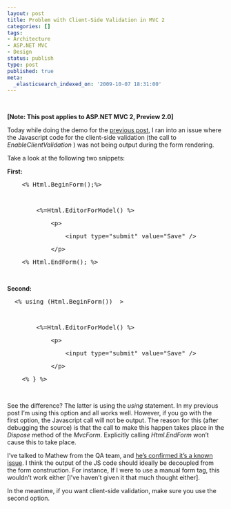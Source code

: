 ```yaml
---
layout: post
title: Problem with Client-Side Validation in MVC 2
categories: []
tags:
- Architecture
- ASP.NET MVC
- Design
status: publish
type: post
published: true
meta:
  _elasticsearch_indexed_on: '2009-10-07 18:31:00'
---
```

<p>
&nbsp;
</p>
<p>
<strong>[Note: This post applies to ASP.NET MVC 2, Preview 2.0]</strong>
</p>
<p>
Today while doing the demo for the <a href="/blogengine/post/2009/10/06/Client-Side-Validation-in-MVC-20.aspx">previous post</a>, I ran into an issue where the Javascript code for the client-side validation (the call to <em>EnableClientValidation </em>) was not being output during the form rendering.
</p>
<p>
Take a look at the following two snippets:
</p>
<p>
<strong>First:</strong>
</p>
<div class="csharpcode">
<pre class="alt">
    &lt;% Html.BeginForm();%&gt;
</pre>
<pre>
&nbsp;
</pre>
<pre class="alt">
        &lt;%=Html.EditorForModel() %&gt;
</pre>
<pre>
            &lt;p&gt;
</pre>
<pre class="alt">
                &lt;input type=<span class="str">&quot;submit&quot;</span> <span class="kwrd">value</span>=<span class="str">&quot;Save&quot;</span> /&gt;
</pre>
<pre>
            &lt;/p&gt;
</pre>
<pre class="alt">
    &lt;% Html.EndForm(); %&gt;
</pre>
</div>
<p>
&nbsp;
</p>
<p>
<strong>Second:</strong>
</p>
<div class="csharpcode">
<pre class="alt">
  &lt;% <span class="kwrd">using</span> (Html.BeginForm())  &gt;
</pre>
<pre>
&nbsp;
</pre>
<pre class="alt">
        &lt;%=Html.EditorForModel() %&gt;
</pre>
<pre>
            &lt;p&gt;
</pre>
<pre class="alt">
                &lt;input type=<span class="str">&quot;submit&quot;</span> <span class="kwrd">value</span>=<span class="str">&quot;Save&quot;</span> /&gt;
</pre>
<pre>
            &lt;/p&gt;
</pre>
<pre class="alt">
    &lt;% } %&gt;
</pre>
</div>
<p>
&nbsp;
</p>
<p>
See the difference? The latter is using the <em>using </em>statement. In my previous post I&rsquo;m using this option and all works well. However, if you go with the first option, the Javascript call will not be output. The reason for this (after debugging the source) is that the call to make this happen takes place in the <em>Dispose </em>method of the <em>MvcForm</em>. Explicitly calling <em>Html.EndForm</em> won&rsquo;t cause this to take place.
</p>
<p>
I&rsquo;ve talked to Mathew from the QA team, and <a href="http://twitter.com/osbornm/status/4689501425">he&rsquo;s confirmed it&rsquo;s a known issue</a>. I think the output of the JS code should ideally be decoupled from the form construction. For instance, If I were to use a manual form tag, this wouldn&rsquo;t work either [I&rsquo;ve haven&rsquo;t given it that much thought either].
</p>
<p>
In the meantime, if you want client-side validation, make sure you use the second option.
</p>
